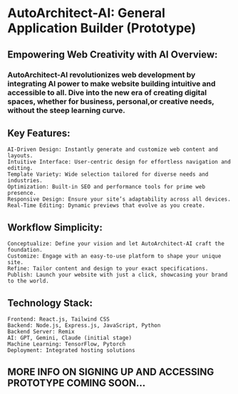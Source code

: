 # AutoArchitect-AI: General Application Builder (Prototype)

## Empowering Web Creativity with AI Overview:

### AutoArchitect-AI revolutionizes web development by integrating AI power to make website building intuitive and accessible to all. Dive into the new era of creating digital spaces, whether for business, personal,or creative needs, without the steep learning curve.
## Key Features:

    AI-Driven Design: Instantly generate and customize web content and layouts.
    Intuitive Interface: User-centric design for effortless navigation and editing.
    Template Variety: Wide selection tailored for diverse needs and industries.
    Optimization: Built-in SEO and performance tools for prime web presence.
    Responsive Design: Ensure your site’s adaptability across all devices.
    Real-Time Editing: Dynamic previews that evolve as you create.

## Workflow Simplicity:
    
    Conceptualize: Define your vision and let AutoArchitect-AI craft the foundation.
    Customize: Engage with an easy-to-use platform to shape your unique site.
    Refine: Tailor content and design to your exact specifications.
    Publish: Launch your website with just a click, showcasing your brand to the world.
    
## Technology Stack:

    Frontend: React.js, Tailwind CSS
    Backend: Node.js, Express.js, JavaScript, Python
    Backend Server: Remix
    AI: GPT, Gemini, Claude (initial stage)
    Machine Learning: TensorFlow, Pytorch
    Deployment: Integrated hosting solutions
## MORE INFO ON SIGNING UP AND ACCESSING PROTOTYPE COMING SOON...
